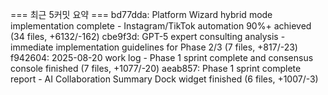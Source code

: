 === 최근 5커밋 요약 ===
bd77dda: Platform Wizard hybrid mode implementation complete - Instagram/TikTok automation 90%+ achieved (34 files, +6132/-162)
cbe9f3d: GPT-5 expert consulting analysis - immediate implementation guidelines for Phase 2/3 (7 files, +817/-23)
f942604: 2025-08-20 work log - Phase 1 sprint complete and consensus console finished (7 files, +1077/-20)
aeab857: Phase 1 sprint complete report - AI Collaboration Summary Dock widget finished (6 files, +1007/-3)
